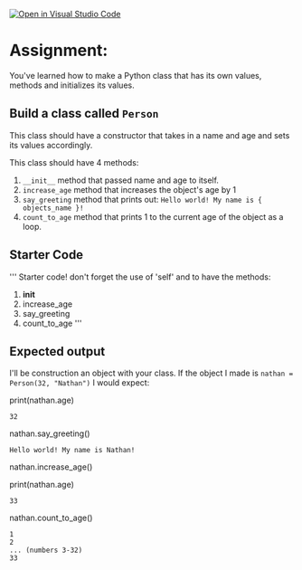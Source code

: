 [![Open in Visual Studio Code](https://classroom.github.com/assets/open-in-vscode-718a45dd9cf7e7f842a935f5ebbe5719a5e09af4491e668f4dbf3b35d5cca122.svg)](https://classroom.github.com/online_ide?assignment_repo_id=11154663&assignment_repo_type=AssignmentRepo)
# Assignment:
You've learned how to make a Python class that has its own values, methods and initializes its values.

## Build a class called `Person`
This class should have a constructor that takes in a name and age and sets its values accordingly.

This class should have 4 methods:
1. `__init__` method that passed name and age to itself.
2. `increase_age` method that increases the object's age by 1
3. `say_greeting` method that prints out:
    ```Hello world! My name is { objects_name }!```
4. `count_to_age` method that prints 1 to the current age of the object as a loop.

## Starter Code
'''
Starter code!
don't forget the use of 'self' and to have the methods:
1. __init__
2. increase_age
3. say_greeting
4. count_to_age
'''

## Expected output
I'll be construction an object with your class. If the object I made is `nathan = Person(32, "Nathan")` I would expect:

print(nathan.age)
```
32
```


nathan.say_greeting()
```
Hello world! My name is Nathan!
```


nathan.increase_age()

print(nathan.age)
```
33
```


nathan.count_to_age()
```
1
2
... (numbers 3-32)
33
```

